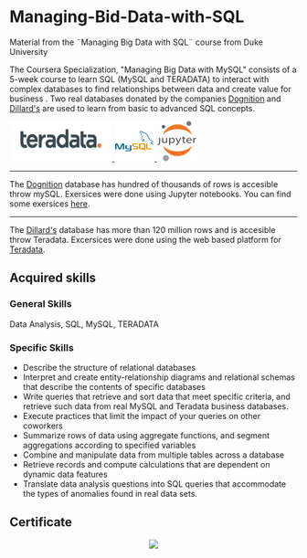 # Managing-Bid-Data-with-SQL
Material from the ¨Managing Big Data with SQL¨ course from Duke University

The Coursera Specialization, "Managing Big Data with MySQL" consists of a 5-week course to learn SQL (MySQL and TERADATA) to interact with complex databases to find relationships between data and create value for business . Two real databases donated by the companies [Dognition](https://www.dognition.com/) and [Dillard's](https://www.dillards.com/) are used to learn from basic to advanced SQL concepts. 



<p align="left"> 
  <a href="https://www.teradata.com/" target="_blank" rel="noreferrer"> <img src="https://github.com/nicoambrosis/Managing-Big-Data-with-SQL/blob/main/Teradata/Teradata_logo_2018.png" alt="teradata" width="180" height="70"/> </a>
  <a href="https://www.mysql.com/" target="_blank" rel="noreferrer"> <img src="https://raw.githubusercontent.com/devicons/devicon/master/icons/mysql/mysql-original-wordmark.svg" alt="mysql" width="70" height="70"/> </a>
<a href="https://jupyter.org/" target="_blank" rel="noreferrer"> <img src="https://raw.githubusercontent.com/devicons/devicon/master/icons/jupyter/jupyter-original-wordmark.svg" alt="jupyter" width="70" height="70"/> </a>
  
</p>


---
The [Dognition](https://www.dognition.com/) database has hundred of thousands of rows is accesible throw mySQL. Exersices were done using Jupyter notebooks. 
You can find some exersices [here](https://github.com/nicoambrosis/Managing-Bid-Data-with-SQL/tree/main/MySQL). 

---
The [Dillard's](https://www.dillards.com/) database has more than 120 million rows and is accesible throw Teradata. Excersices were done using the web based platform for [Teradata](https://www.teradata.com/). 



## Acquired skills
### General Skills
Data Analysis, SQL, MySQL, TERADATA

### Specific Skills
* Describe the structure of relational databases
* Interpret and create entity-relationship diagrams and relational schemas that describe the contents of specific databases
* Write queries that retrieve and sort data that meet specific criteria, and retrieve such data from real MySQL and Teradata business databases.
* Execute practices that limit the impact of your queries on other coworkers
* Summarize rows of data using aggregate functions, and segment aggregations according to specified variables
* Combine and manipulate data from multiple tables across a database
* Retrieve records and compute calculations that are dependent on dynamic data features
* Translate data analysis questions into SQL queries that accommodate the types of anomalies found in real data sets.


## Certificate
<p align="center">
  <img src="https://github.com/nicoambrosis/Managing-Bid-Data-with-SQL/blob/main/Certificate.jpg">
</p>

